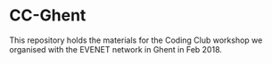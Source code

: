 # CC-Ghent
This repository holds the materials for the Coding Club workshop we organised with the EVENET network in Ghent in Feb 2018.
